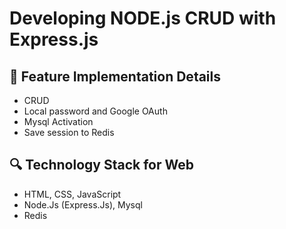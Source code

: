 # Developing NODE.js CRUD with Express.js



## 🚀 Feature Implementation Details

- CRUD
- Local password and Google OAuth
- Mysql Activation
- Save session to Redis

## 🔍 Technology Stack for Web

- HTML, CSS, JavaScript
- Node.Js (Express.Js), Mysql
- Redis
